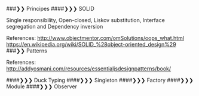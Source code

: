 
###❯❯ Principes
####❯❯❯ SOLID

  Single responsibility, Open-closed, Liskov substitution, Interface segregation and Dependency inversion
  
  References:
    http://www.objectmentor.com/omSolutions/oops_what.html
    https://en.wikipedia.org/wiki/SOLID_%28object-oriented_design%29
###❯❯ Patterns

  References:
    http://addyosmani.com/resources/essentialjsdesignpatterns/book/

####❯❯❯ Duck Typing
####❯❯❯ Singleton
####❯❯❯ Factory
####❯❯❯ Module
####❯❯❯ Observer
